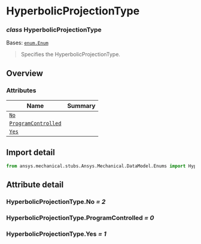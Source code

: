<a id="hyperbolicprojectiontype"></a>

# HyperbolicProjectionType

<a id="HyperbolicProjectionType"></a>

### *class* HyperbolicProjectionType

Bases: [`enum.Enum`](https://docs.python.org/3/library/enum.html#enum.Enum)

> Specifies the HyperbolicProjectionType.

> <!-- !! processed by numpydoc !! -->

<a id="overview"></a>

## Overview

### Attributes

| Name | Summary |
|--------------------------------------------------------------------|----|
| [`No`](#HyperbolicProjectionType.No)                               |    |
| [`ProgramControlled`](#HyperbolicProjectionType.ProgramControlled) |    |
| [`Yes`](#HyperbolicProjectionType.Yes)                             |    |

<a id="import-detail"></a>

## Import detail

```python
from ansys.mechanical.stubs.Ansys.Mechanical.DataModel.Enums import HyperbolicProjectionType
```

<a id="attribute-detail"></a>

## Attribute detail

<a id="HyperbolicProjectionType.No"></a>

### HyperbolicProjectionType.No *= 2*

<a id="HyperbolicProjectionType.ProgramControlled"></a>

### HyperbolicProjectionType.ProgramControlled *= 0*

<a id="HyperbolicProjectionType.Yes"></a>

### HyperbolicProjectionType.Yes *= 1*

